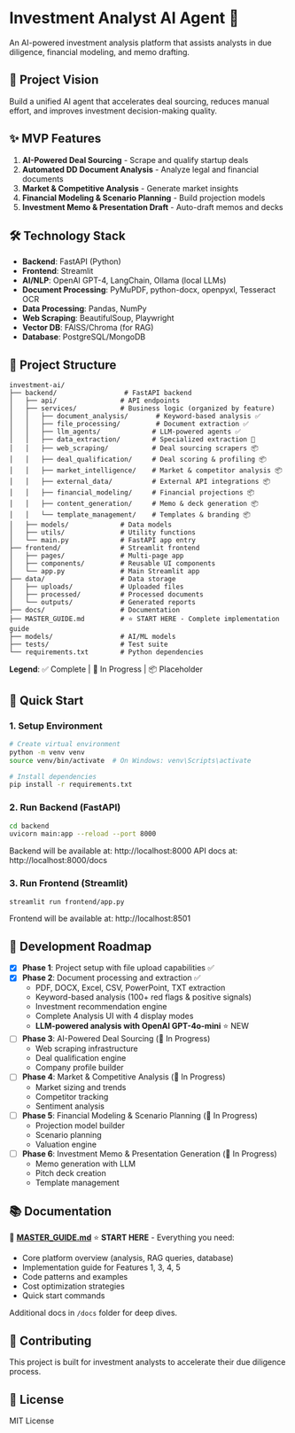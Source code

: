 # Investment Analyst AI Agent 🚀

An AI-powered investment analysis platform that assists analysts in due diligence, financial modeling, and memo drafting.

## 🎯 Project Vision

Build a unified AI agent that accelerates deal sourcing, reduces manual effort, and improves investment decision-making quality.

## ✨ MVP Features

1. **AI-Powered Deal Sourcing** - Scrape and qualify startup deals
2. **Automated DD Document Analysis** - Analyze legal and financial documents
3. **Market & Competitive Analysis** - Generate market insights
4. **Financial Modeling & Scenario Planning** - Build projection models
5. **Investment Memo & Presentation Draft** - Auto-draft memos and decks

## 🛠 Technology Stack

- **Backend**: FastAPI (Python)
- **Frontend**: Streamlit
- **AI/NLP**: OpenAI GPT-4, LangChain, Ollama (local LLMs)
- **Document Processing**: PyMuPDF, python-docx, openpyxl, Tesseract OCR
- **Data Processing**: Pandas, NumPy
- **Web Scraping**: BeautifulSoup, Playwright
- **Vector DB**: FAISS/Chroma (for RAG)
- **Database**: PostgreSQL/MongoDB

## 📁 Project Structure

```
investment-ai/
├── backend/                 # FastAPI backend
│   ├── api/                # API endpoints
│   ├── services/           # Business logic (organized by feature)
│   │   ├── document_analysis/       # Keyword-based analysis ✅
│   │   ├── file_processing/         # Document extraction ✅
│   │   ├── llm_agents/             # LLM-powered agents ✅
│   │   ├── data_extraction/        # Specialized extraction 🚧
│   │   ├── web_scraping/           # Deal sourcing scrapers 📦
│   │   ├── deal_qualification/     # Deal scoring & profiling 📦
│   │   ├── market_intelligence/    # Market & competitor analysis 📦
│   │   ├── external_data/          # External API integrations 📦
│   │   ├── financial_modeling/     # Financial projections 📦
│   │   ├── content_generation/     # Memo & deck generation 📦
│   │   └── template_management/    # Templates & branding 📦
│   ├── models/             # Data models
│   ├── utils/              # Utility functions
│   └── main.py             # FastAPI app entry
├── frontend/               # Streamlit frontend
│   ├── pages/              # Multi-page app
│   ├── components/         # Reusable UI components
│   └── app.py              # Main Streamlit app
├── data/                   # Data storage
│   ├── uploads/            # Uploaded files
│   ├── processed/          # Processed documents
│   └── outputs/            # Generated reports
├── docs/                   # Documentation
├── MASTER_GUIDE.md         # ⭐ START HERE - Complete implementation guide
├── models/                 # AI/ML models
├── tests/                  # Test suite
└── requirements.txt        # Python dependencies
```

**Legend**: ✅ Complete | 🚧 In Progress | 📦 Placeholder

## 🚀 Quick Start

### 1. Setup Environment

```bash
# Create virtual environment
python -m venv venv
source venv/bin/activate  # On Windows: venv\Scripts\activate

# Install dependencies
pip install -r requirements.txt
```

### 2. Run Backend (FastAPI)

```bash
cd backend
uvicorn main:app --reload --port 8000
```

Backend will be available at: http://localhost:8000
API docs at: http://localhost:8000/docs

### 3. Run Frontend (Streamlit)

```bash
streamlit run frontend/app.py
```

Frontend will be available at: http://localhost:8501

## 📝 Development Roadmap

- [x] **Phase 1**: Project setup with file upload capabilities ✅
- [x] **Phase 2**: Document processing and extraction ✅
  - PDF, DOCX, Excel, CSV, PowerPoint, TXT extraction
  - Keyword-based analysis (100+ red flags & positive signals)
  - Investment recommendation engine
  - Complete Analysis UI with 4 display modes
  - **LLM-powered analysis with OpenAI GPT-4o-mini** ⭐ NEW
- [ ] **Phase 3**: AI-Powered Deal Sourcing (🚧 In Progress)
  - Web scraping infrastructure
  - Deal qualification engine
  - Company profile builder
- [ ] **Phase 4**: Market & Competitive Analysis (🚧 In Progress)
  - Market sizing and trends
  - Competitor tracking
  - Sentiment analysis
- [ ] **Phase 5**: Financial Modeling & Scenario Planning (🚧 In Progress)
  - Projection model builder
  - Scenario planning
  - Valuation engine
- [ ] **Phase 6**: Investment Memo & Presentation Generation (🚧 In Progress)
  - Memo generation with LLM
  - Pitch deck creation
  - Template management

## 📚 Documentation

📘 **[MASTER_GUIDE.md](./MASTER_GUIDE.md)** ⭐ **START HERE** - Everything you need:
- Core platform overview (analysis, RAG queries, database)
- Implementation guide for Features 1, 3, 4, 5
- Code patterns and examples
- Cost optimization strategies
- Quick start commands

Additional docs in `/docs` folder for deep dives.

## 🤝 Contributing

This project is built for investment analysts to accelerate their due diligence process.

## 📄 License

MIT License
